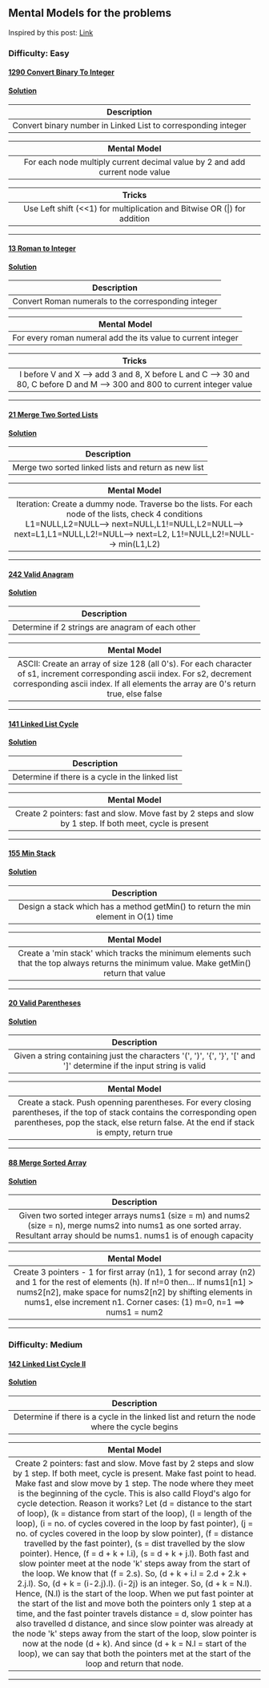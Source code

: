 ## Mental Models for the problems

Inspired by this post: [Link](https://hackernoon.com/what-it-took-to-land-my-dream-software-engineering-job-17c01240266b)

### Difficulty: Easy

#### [1290 Convert Binary To Integer](https://leetcode.com/problems/convert-binary-number-in-a-linked-list-to-integer) 
#### [Solution](1290_convert_binary_to_integer.java)

|                      Description                              |
| :-----------------------------------------------------------: |
| Convert binary number in Linked List to corresponding integer |

| Mental Model                                                                 |
| :--------------------------------------------------------------------------: |
| For each node multiply current decimal value by 2 and add current node value |

| Tricks                                                                   |
| :----------------------------------------------------------------------: |
| Use Left shift (<<1) for multiplication and Bitwise OR (\|) for addition |

---

#### [13 Roman to Integer](https://leetcode.com/problems/roman-to-integer)
#### [Solution](13_roman_to_integer.java)

|                      Description                              |
| :-----------------------------------------------------------: |
| Convert Roman numerals to the corresponding integer           |

| Mental Model                                                                 |
| :--------------------------------------------------------------------------: |
| For every roman numeral add the its value to current integer                 |

| Tricks                                                                                                                    |
| :-----------------------------------------------------------------------------------------------------------------------: |
| I before V and X --> add 3 and 8, X before L and C --> 30 and 80, C before D and M --> 300 and 800 to current integer value  |

---

#### [21 Merge Two Sorted Lists](https://leetcode.com/problems/merge-two-sorted-lists)
#### [Solution](21_merge_two_sorted_lists.java)

|                      Description                              |
| :-----------------------------------------------------------: |
| Merge two sorted linked lists and return as new list          |

| Mental Model                                                                 |
| :--------------------------------------------------------------------------: |
| Iteration: Create a dummy node. Traverse bo the lists. For each node of the lists, check 4 conditions<br>L1=NULL,L2=NULL--> next=NULL,L1!=NULL,L2=NULL--> next=L1,L1=NULL,L2!=NULL--> next=L2, L1!=NULL,L2!=NULL--> min(L1,L2) |

---

#### [242 Valid Anagram](https://leetcode.com/problems/valid-anagram)
#### [Solution](242_valid_anagram.java)

|                      Description                              |
| :-----------------------------------------------------------: |
| Determine if 2 strings are anagram of each other              |

| Mental Model                                                                 |
| :--------------------------------------------------------------------------: |
| ASCII: Create an array of size 128 (all 0's). For each character of s1, increment corresponding ascii index. For s2, decrement corresponding ascii index. If all elements the array are 0's return true, else false |

---

#### [141 Linked List Cycle](https://leetcode.com/problems/linked-list-cycle)
#### [Solution](141_linked_list_cycle.java)

|                      Description                              |
| :-----------------------------------------------------------: |
| Determine if there is a cycle in the linked list              |

| Mental Model                                                                 |
| :--------------------------------------------------------------------------: |
| Create 2 pointers: fast and slow. Move fast by 2 steps and slow by 1 step. If both meet, cycle is present |

---

#### [155 Min Stack](https://leetcode.com/problems/min-stack)
#### [Solution](155_min_stack.java)

|                      Description                              |
| :-----------------------------------------------------------: |
| Design a stack which has a method getMin() to return the min element in O(1) time |

| Mental Model                                                                 |
| :--------------------------------------------------------------------------: |
| Create a 'min stack' which tracks the minimum elements such that the top always returns the minimum value. Make getMin() return that value | 

---

#### [20 Valid Parentheses](https://leetcode.com/problems/valid-parentheses)
#### [Solution](20_valid_parentheses.java)

|                      Description                              |
| :-----------------------------------------------------------: |
| Given a string containing just the characters '(', ')', '{', '}', '[' and ']' determine if the input string is valid |

| Mental Model                                                                 |
| :--------------------------------------------------------------------------: |
| Create a stack. Push openning parentheses. For every closing parentheses, if the top of stack contains the corresponding open parentheses, pop the stack, else return false. At the end if stack is empty, return true | 

---

#### [88 Merge Sorted Array](https://leetcode.com/problems/merge-sorted-array)
#### [Solution](88_merge_sorted_array.java)

|                      Description                              |
| :-----------------------------------------------------------: |
| Given two sorted integer arrays nums1 (size = m) and nums2 (size = n), merge nums2 into nums1 as one sorted array. Resultant array should be nums1. nums1 is of enough capacity |

| Mental Model                                                                 |
| :--------------------------------------------------------------------------: |
| Create 3 pointers - 1 for first array (n1), 1 for second array (n2) and 1 for the rest of elements (h). If n!=0 then... If nums1[n1] > nums2[n2], make space for nums2[n2] by shifting elements in nums1, else increment n1. Corner cases: (1) m=0, n=1 ==> nums1 = num2 |

---

### Difficulty: Medium

#### [142 Linked List Cycle II](https://leetcode.com/problems/linked-list-cycle-ii)
#### [Solution](142_linked_list_cycle_2.java)

|                      Description                              |
| :-----------------------------------------------------------: |
| Determine if there is a cycle in the linked list and return the node where the cycle begins |

| Mental Model                                                                 |
| :--------------------------------------------------------------------------: |
| Create 2 pointers: fast and slow. Move fast by 2 steps and slow by 1 step. If both meet, cycle is present. Make fast point to head. Make fast and slow move by 1 step. The node where they meet is the beginning of the cycle. This is also calld Floyd's algo for cycle detection. Reason it works? Let (d = distance to the start of loop), (k = distance from start of the loop), (l = length of the loop), (i = no. of cycles covered in the loop by fast pointer), (j = no. of cycles covered in the loop by slow pointer), (f = distance travelled by the fast pointer), (s = dist travelled by the slow pointer). Hence, (f = d + k + l.i), (s = d + k + j.l). Both fast and slow pointer meet at the node 'k' steps away from the start of the loop. We know that (f = 2.s). So, (d + k + i.l = 2.d + 2.k + 2.j.l). So, (d + k = (i-2.j).l). (i-2j) is an integer. So, (d + k = N.l). Hence, (N.l) is the start of the loop. When we put fast pointer at the start of the list and move both the pointers only 1 step at a time, and the fast pointer travels distance = d, slow pointer has also travelled d distance, and since slow pointer was already at the node 'k' steps away from the start of the loop, slow pointer is now at the node (d + k). And since (d + k = N.l = start of the loop), we can say that both the pointers met at the start of the loop and return that node. |

---

